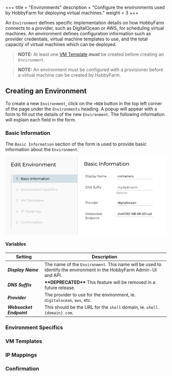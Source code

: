 +++
title = "Environments"
description = "Configure the environments used by HobbyFarm for deploying virtual machines."
weight = 3
+++

An `Environment` defines specific implementation details on how HobbyFarm connects to a provider, such as DigitalOcean or AWS, for scheduling virtual machines. An environment defines configuration information such as provider credentials, virtual machine templates to use, and the total capacity of virtual machines which can be deployed.

> **NOTE:** At least one [VM Template](/docs/configuration/vmtemplates) **_must_** be created before creating an `Environment`.

> **NOTE:** An environment must be configured with a provisioner before a virtual machine can be created by HobbyFarm.

## Creating an Environment

To create a new `Environment`, click on the `+NEW` button in the top left corner of the page under the `Environments` heading. A popup will appear with a form to fill out the details of the new `Environment`. The following information will explain each field in the form.

### Basic Information

The `Basic Information` section of the form is used to provide basic information about the `Environment`.

![Environment - Basic Information](/images/hobbyfarm-admin-environment-basic.png)

#### Variables

| Setting | Description |
| --- | --- |
| **_Display Name_** | The name of the `Environment`. This name will be used to identify the environment in the HobbyFarm Admin-UI and API. |
| **_DNS Suffix_** | **\*\*DEPRECATED\*\*** This feature will be removed in a future release. |
| **_Provider_** | The provider to use for the environment, ie. `digitalocean`, `aws`, etc. |
| **_Websocket Endpoint_** | This should be the URL for the `shell` domain, ie. `shell.{domain}.com`. |

### Environment Specifics

### VM Templates

### IP Mappings

### Confirmation